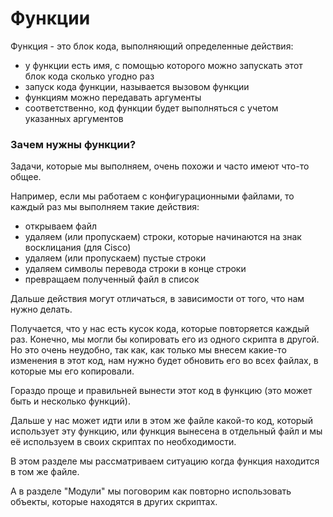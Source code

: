# Функции

Функция - это блок кода, выполняющий определенные действия:
* у функции есть имя, с помощью которого можно запускать этот блок кода сколько угодно раз
 * запуск кода функции, называется вызовом функции
* функциям можно передавать аргументы
 * соответственно, код функции будет выполняться с учетом указанных аргументов

### Зачем нужны функции?

Задачи, которые мы выполняем, очень похожи и часто имеют что-то общее.

Например, если мы работаем с конфигурационными файлами, то каждый раз мы выполняем такие действия:
* открываем файл
* удаляем (или пропускаем) строки, которые начинаются на знак восклицания (для Cisco)
* удаляем (или пропускаем) пустые строки
* удаляем символы перевода строки в конце строки
* превращаем полученный файл в список

Дальше действия могут отличаться, в зависимости от того, что нам нужно делать.

Получается, что у нас есть кусок кода, которые повторяется каждый раз. Конечно, мы могли бы копировать его из одного скрипта в другой. Но это очень неудобно, так как, как только мы внесем какие-то изменения в этот код, нам нужно будет обновить его во всех файлах, в которые мы его копировали.

Гораздо проще и правильней вынести этот код в функцию (это может быть и несколько функций).

Дальше у нас может идти или в этом же файле какой-то код, который использует эту функцию, или функция вынесена в отдельный файл и мы её используем в своих скриптах по необходимости.

В этом разделе мы рассматриваем ситуацию когда функция находится в том же файле.

А в разделе "Модули" мы поговорим как повторно использовать объекты, которые находятся в других скриптах.
